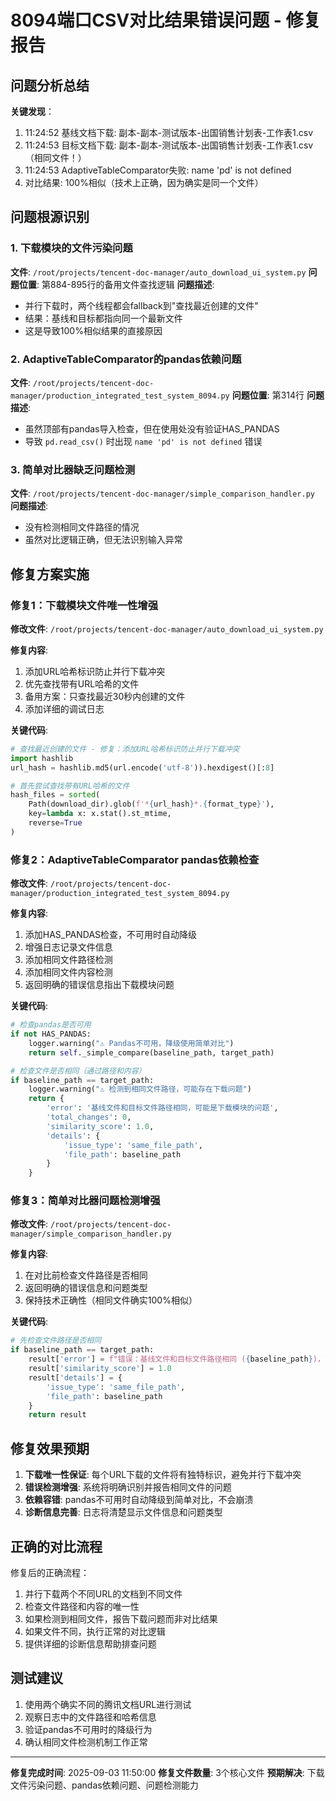 # 8094端口CSV对比结果错误问题 - 修复报告

## 问题分析总结

**关键发现**：
1. 11:24:52 基线文档下载: 副本-副本-测试版本-出国销售计划表-工作表1.csv
2. 11:24:53 目标文档下载: 副本-副本-测试版本-出国销售计划表-工作表1.csv（相同文件！）
3. 11:24:53 AdaptiveTableComparator失败: name 'pd' is not defined
4. 对比结果: 100%相似（技术上正确，因为确实是同一个文件）

## 问题根源识别

### 1. 下载模块的文件污染问题
**文件**: `/root/projects/tencent-doc-manager/auto_download_ui_system.py`
**问题位置**: 第884-895行的备用文件查找逻辑
**问题描述**: 
- 并行下载时，两个线程都会fallback到"查找最近创建的文件"
- 结果：基线和目标都指向同一个最新文件
- 这是导致100%相似结果的直接原因

### 2. AdaptiveTableComparator的pandas依赖问题  
**文件**: `/root/projects/tencent-doc-manager/production_integrated_test_system_8094.py`
**问题位置**: 第314行
**问题描述**: 
- 虽然顶部有pandas导入检查，但在使用处没有验证HAS_PANDAS
- 导致 `pd.read_csv()` 时出现 `name 'pd' is not defined` 错误

### 3. 简单对比器缺乏问题检测
**文件**: `/root/projects/tencent-doc-manager/simple_comparison_handler.py`
**问题描述**:
- 没有检测相同文件路径的情况
- 虽然对比逻辑正确，但无法识别输入异常

## 修复方案实施

### 修复1：下载模块文件唯一性增强
**修改文件**: `/root/projects/tencent-doc-manager/auto_download_ui_system.py`

**修复内容**:
1. 添加URL哈希标识防止并行下载冲突
2. 优先查找带有URL哈希的文件
3. 备用方案：只查找最近30秒内创建的文件
4. 添加详细的调试日志

**关键代码**:
```python
# 查找最近创建的文件 - 修复：添加URL哈希标识防止并行下载冲突
import hashlib
url_hash = hashlib.md5(url.encode('utf-8')).hexdigest()[:8]

# 首先尝试查找带有URL哈希的文件
hash_files = sorted(
    Path(download_dir).glob(f'*{url_hash}*.{format_type}'),
    key=lambda x: x.stat().st_mtime,
    reverse=True
)
```

### 修复2：AdaptiveTableComparator pandas依赖检查
**修改文件**: `/root/projects/tencent-doc-manager/production_integrated_test_system_8094.py`

**修复内容**:
1. 添加HAS_PANDAS检查，不可用时自动降级
2. 增强日志记录文件信息  
3. 添加相同文件路径检测
4. 添加相同文件内容检测
5. 返回明确的错误信息指出下载模块问题

**关键代码**:
```python
# 检查pandas是否可用
if not HAS_PANDAS:
    logger.warning("⚠️ Pandas不可用，降级使用简单对比")
    return self._simple_compare(baseline_path, target_path)

# 检查文件是否相同（通过路径和内容）
if baseline_path == target_path:
    logger.warning("⚠️ 检测到相同文件路径，可能存在下载问题")
    return {
        'error': '基线文件和目标文件路径相同，可能是下载模块的问题',
        'total_changes': 0,
        'similarity_score': 1.0,
        'details': {
            'issue_type': 'same_file_path',
            'file_path': baseline_path
        }
    }
```

### 修复3：简单对比器问题检测增强
**修改文件**: `/root/projects/tencent-doc-manager/simple_comparison_handler.py`

**修复内容**:
1. 在对比前检查文件路径是否相同
2. 返回明确的错误信息和问题类型
3. 保持技术正确性（相同文件确实100%相似）

**关键代码**:
```python
# 先检查文件路径是否相同
if baseline_path == target_path:
    result['error'] = f"错误：基线文件和目标文件路径相同 ({baseline_path})，可能是下载模块的问题"
    result['similarity_score'] = 1.0
    result['details'] = {
        'issue_type': 'same_file_path',
        'file_path': baseline_path
    }
    return result
```

## 修复效果预期

1. **下载唯一性保证**: 每个URL下载的文件将有独特标识，避免并行下载冲突
2. **错误检测增强**: 系统将明确识别并报告相同文件的问题
3. **依赖容错**: pandas不可用时自动降级到简单对比，不会崩溃
4. **诊断信息完善**: 日志将清楚显示文件信息和问题类型

## 正确的对比流程

修复后的正确流程：
1. 并行下载两个不同URL的文档到不同文件
2. 检查文件路径和内容的唯一性
3. 如果检测到相同文件，报告下载问题而非对比结果
4. 如果文件不同，执行正常的对比逻辑
5. 提供详细的诊断信息帮助排查问题

## 测试建议

1. 使用两个确实不同的腾讯文档URL进行测试
2. 观察日志中的文件路径和哈希信息
3. 验证pandas不可用时的降级行为
4. 确认相同文件检测机制工作正常

---

**修复完成时间**: 2025-09-03 11:50:00
**修复文件数量**: 3个核心文件
**预期解决**: 下载文件污染问题、pandas依赖问题、问题检测能力